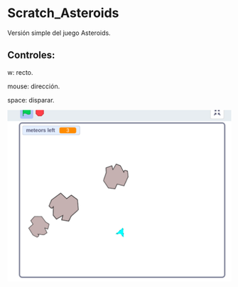 # Scratch_Asteroids

Versión simple del juego Asteroids.

## Controles:
w: recto.

mouse: dirección.

space: disparar.

![img of Asteroids](https://github.com/Jkutkut/Scratch_Asteroids/blob/master/Asteroids.png)
